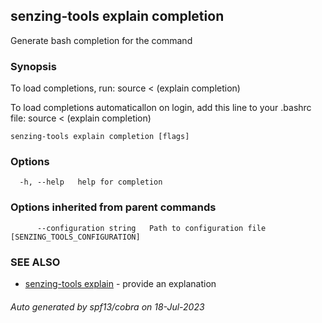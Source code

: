 ## senzing-tools explain completion

Generate bash completion for the command

### Synopsis

To load completions, run:
source < (explain completion)

To load completions automaticallon on login, add this line to your .bashrc file:
source < (explain completion)


```
senzing-tools explain completion [flags]
```

### Options

```
  -h, --help   help for completion
```

### Options inherited from parent commands

```
      --configuration string   Path to configuration file [SENZING_TOOLS_CONFIGURATION]
```

### SEE ALSO

* [senzing-tools explain](senzing-tools_explain.md)	 - provide an explanation

###### Auto generated by spf13/cobra on 18-Jul-2023
